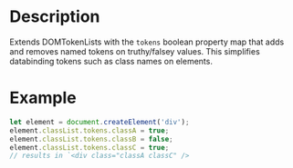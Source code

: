 # Description

Extends DOMTokenLists with the `tokens` boolean property map that 
adds and removes named tokens on truthy/falsey values.
This simplifies databinding tokens such as class names on elements.

# Example

```javascript
let element = document.createElement('div');
element.classList.tokens.classA = true;
element.classList.tokens.classB = false;
element.classList.tokens.classC = true;
// results in `<div class="classA classC" />
```